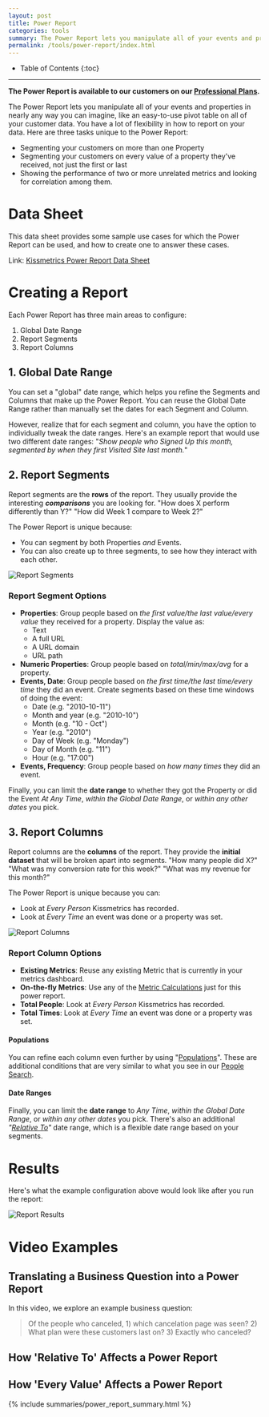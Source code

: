 ```yaml
---
layout: post
title: Power Report
categories: tools
summary: The Power Report lets you manipulate all of your events and properties in different ways, like a pivot table.
permalink: /tools/power-report/index.html
---
```

* Table of Contents
{:toc}
* * *

**The Power Report is available to our customers on our [Professional Plans][pricing].**

The Power Report lets you manipulate all of your events and properties in nearly any way you can imagine, like an easy-to-use pivot table on all of your customer data. You have a lot of flexibility in how to report on your data. Here are three tasks unique to the Power Report:

* Segmenting your customers on more than one Property
* Segmenting your customers on every value of a property they've received, not just the first or last
* Showing the performance of two or more unrelated metrics and looking for correlation among them.

# Data Sheet

This data sheet provides some sample use cases for which the Power Report can be used, and how to create one to answer these cases.

Link: [Kissmetrics Power Report Data Sheet][data-sheet]

# Creating a Report

Each Power Report has three main areas to configure:

1. Global Date Range
2. Report Segments
3. Report Columns

## 1. Global Date Range

You can set a "global" date range, which helps you refine the Segments and Columns that make up the Power Report. You can reuse the Global Date Range rather than manually set the dates for each Segment and Column.

However, realize that for each segment and column, you have the option to individually tweak the date ranges. Here's an example report that would use two different date ranges: "*Show people who Signed Up this month, segmented by when they first Visited Site last month.*"

## 2. Report Segments

Report segments are the **rows** of the report. They usually provide the interesting ***comparisons*** you are looking for. "How does X perform differently than Y?" "How did Week 1 compare to Week 2?"

The Power Report is unique because:

* You can segment by both Properties *and* Events.
* You can also create up to three segments, to see how they interact with each other.

![Report Segments][ss-segments]

### Report Segment Options

* **Properties**: Group people based on *the first value/the last value/every value* they received for a property. Display the value as:
  - Text
  - A full URL
  - A URL domain
  - URL path
* **Numeric Properties**: Group people based on *total/min/max/avg* for a property.
* **Events, Date**: Group people based on *the first time/the last time/every time* they did an event. Create segments based on these time windows of doing the event:
  - Date (e.g. "2010-10-11")
  - Month and year (e.g. "2010-10")
  - Month (e.g. "10 - Oct")
  - Year (e.g. "2010")
  - Day of Week (e.g. "Monday")
  - Day of Month (e.g. "11")
  - Hour (e.g. "17:00")
* **Events, Frequency**: Group people based on *how many times* they did an event.

Finally, you can limit the **date range** to whether they got the Property or did the Event *At Any Time*, *within the Global Date Range*, or *within any other dates* you pick.


## 3. Report Columns

Report columns are the **columns** of the report. They provide the **initial dataset** that will be broken apart into segments. "How many people did X?" "What was my conversion rate for this week?" "What was my revenue for this month?"

The Power Report is unique because you can:

* Look at *Every Person* Kissmetrics has recorded.
* Look at *Every Time* an event was done or a property was set.

![Report Columns][ss-columns]

### Report Column Options

* **Existing Metrics**: Reuse any existing Metric that is currently in your metrics dashboard.
* **On-the-fly Metrics**: Use any of the [Metric Calculations][calcs] just for this power report.
* **Total People**: Look at *Every Person* Kissmetrics has recorded.
* **Total Times**: Look at *Every Time* an event was done or a property was set.

#### Populations

You can refine each column even further by using "[Populations][populations]". These are additional conditions that are very similar to what you see in our [People Search][people-search].

#### Date Ranges

Finally, you can limit the **date range** to *Any Time*, *within the Global Date Range*, or *within any other dates* you pick. There's also an additional *"[Relative To][relative]"* date range, which is a flexible date range based on your segments.

# Results

Here's what the example configuration above would look like after you run the report:

![Report Results][ss-results]

# Video Examples

## Translating a Business Question into a Power Report

<div id="wistia_7lmaiffmf4" class="wistia_embed wistia-embed" data-video-width="640" data-video-height="400">
</div>

In this video, we explore an example business question:

> Of the people who canceled, 1) which cancelation page was seen? 2) What plan were these customers last on? 3) Exactly who canceled?

## How 'Relative To' Affects a Power Report

<div id="wistia_36h8v5kqfw" class="wistia_embed wistia-embed" data-video-width="640" data-video-height="400">
</div>

## How 'Every Value' Affects a Power Report

<div id="wistia_a3pfna7kb4" class="wistia_embed wistia-embed" data-video-width="640" data-video-height="400">
</div>

{% include summaries/power_report_summary.html %}

[pricing]: http://www.kissmetrics.com/pricing/
[data-sheet]: https://s3.amazonaws.com/kissmetrics-support-files/assets/tools/power-report/Kissmetrics-Power-Report-Data-Sheet.pdf

[calcs]: /tools/metrics/metric-calculations
[populations]: /tools/people-search#how-do-i-create-groups-in-kissmetrics-
[people-search]: /tools/people-search
[relative]: /tools/power-report/relative-to

[ss-columns]: https://kissmetrics-support-files.s3.amazonaws.com/assets/tools/power-report/report-columns.png
[ss-segments]: https://kissmetrics-support-files.s3.amazonaws.com/assets/tools/power-report/report-segments.png
[ss-results]: https://kissmetrics-support-files.s3.amazonaws.com/assets/tools/power-report/results.png
